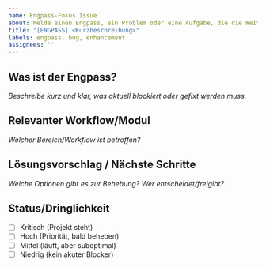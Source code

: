 ```yaml
---
name: Engpass-Fokus Issue
about: Melde einen Engpass, ein Problem oder eine Aufgabe, die die Weiterentwicklung blockiert.
title: "[ENGPASS] <Kurzbeschreibung>"
labels: engpass, bug, enhancement
assignees: ''
---
```


## Was ist der Engpass?
_Beschreibe kurz und klar, was aktuell blockiert oder gefixt werden muss._

## Relevanter Workflow/Modul
_Welcher Bereich/Workflow ist betroffen?_

## Lösungsvorschlag / Nächste Schritte
_Welche Optionen gibt es zur Behebung? Wer entscheidet/freigibt?_

## Status/Dringlichkeit
- [ ] Kritisch (Projekt steht)
- [ ] Hoch (Priorität, bald beheben)
- [ ] Mittel (läuft, aber suboptimal)
- [ ] Niedrig (kein akuter Blocker)